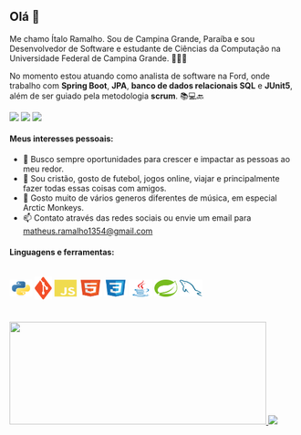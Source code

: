 ## Olá 👋

Me chamo Ítalo Ramalho. Sou de Campina Grande, Paraíba e sou Desenvolvedor de Software e estudante de Ciências da Computação na Universidade Federal de Campina Grande. 👨‍💻🚀

No momento estou atuando como analista de software na Ford, onde trabalho com **Spring Boot**, **JPA**, **banco de dados relacionais SQL** e **JUnit5**, além de ser guiado pela metodologia **scrum**. 📚💻🔙

<div> 
  <a href = "mailto: matheus.ramalho1354@gmail.com"><img src="https://img.shields.io/badge/-Gmail-%23333?style=for-the-badge&logo=gmail&logoColor=white" target="_blank"></a>
  <a href="https://www.linkedin.com/in/italoaraujooj/" target="_blank"><img src="https://img.shields.io/badge/-LinkedIn-%230077B5?style=for-the-badge&logo=linkedin&logoColor=white" target="_blank"></a> 
  <a href="https://instagram.com/italoramalh" target="_blank"><img src="https://img.shields.io/badge/-Instagram-%23E4405F?style=for-the-badge&logo=instagram&logoColor=white" target="_blank"></a>
</div>

#### Meus interesses pessoais:

- 🎯 Busco sempre oportunidades para crescer e impactar as pessoas ao meu redor.
- 🤗 Sou cristão, gosto de futebol, jogos online, viajar e principalmente fazer todas essas coisas com amigos.
- 🎵 Gosto muito de vários generos diferentes de música, em especial Arctic Monkeys.
- 📫 Contato através das redes sociais ou envie um email para matheus.ramalho1354@gmail.com

#### Linguagens e ferramentas:

<div style="display: inline_block"><br>
  <img align="center" alt="Python" height="30" width="40" src="https://raw.githubusercontent.com/devicons/devicon/master/icons/python/python-original.svg">
  <img align="center" alt="git" width="30" height="40" src="https://raw.githubusercontent.com/devicons/devicon/master/icons/git/git-original.svg"/> 
  <img align="center" alt="Js" height="30" width="40" src="https://raw.githubusercontent.com/devicons/devicon/master/icons/javascript/javascript-plain.svg">
  <img align="center" alt="HTML" height="30" width="40" src="https://raw.githubusercontent.com/devicons/devicon/master/icons/html5/html5-original.svg">
  <img align="center" alt="CSS" height="30" width="40" src="https://raw.githubusercontent.com/devicons/devicon/master/icons/css3/css3-original.svg">
  <img align="center" alt="Java" height="30" width="40" src="https://raw.githubusercontent.com/devicons/devicon/master/icons/java/java-original.svg">
  <img align="center" alt="SpringBoot" height="30" width="40" src="https://raw.githubusercontent.com/devicons/devicon/master/icons/spring/spring-original.svg">
  <img align="center" alt="MySql" height="30" width="40" src="https://raw.githubusercontent.com/devicons/devicon/master/icons/mysql/mysql-original.svg">
  
# 
<div>
  <a href="https://github.com/huggoparcelly">
  <img height="180em" width="450em" src="https://github-readme-stats.vercel.app/api?username=italoaraujooj&theme=dark&show_icons=true" />
  <img height="180em" src="https://github-readme-stats.vercel.app/api/top-langs/?username=huggoparcelly&layout=compact&langs_count=16&theme=dark"/>
<div>

##
